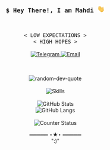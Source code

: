 ⁪<h3 align="center">
  <samp>$ Hey There!, I am <b>Mahdi</b> <img src="hi.gif" width="20"/>
  </samp>
</h3>
<br>
<p align="center">
  <samp>< LOW EXPECTATIONS ></samp>
  <br>
  <samp>< HIGH HOPES ></samp>
  <br>
  <br>
  <a href="https://ahmadi_py.t.me/">
    <img alt="Telegram" src="https://img.shields.io/badge/Telegram-1da1f2.svg?logo=Telegram&logoColor=white&link=https://ahmadi_py.t.me/"/>
  </a>
  <a href="mailto:mahdi.ahmadi.1387@gmail.com">
    <img alt="Email" src="https://img.shields.io/badge/Email-c14438.svg?logo=Gmail&logoColor=white&link=mailto:mahdi.ahmadi.1387@gmail.com"/>
  </a>
</p>
<p align="center">
  <br>
  <br>
  <img alt="random-dev-quote" src="https://quotes-github-readme.vercel.app/api?type=horizontal&theme=tokyonight&layout=compact&area=true&hide_border=true&border_radius=15"/>
  <br>
  <br>
  <img alt="Skills" src="https://skillicons.dev/icons?i=,,arduino,bash,blender,,,,cloudflare,cpp,css,,,,django,,,,express,,fastapi,,,,git,,github,,godot,html,,,js,,,,,,linux,mysql,,nodejs,,,,,,,,,,npm,pkl,,,,,,,,,,,,postman,,pr,,,,,py,,,,,ps,,,,unreal,,,,,,,,raspberrypi,,,,,,regex,,,,,,sketchup,,,,,,,,sklearn,,,,sqlite,,,,,,,,,,stackoverflow,,ubuntu,,,,,,,,,,,,vscode&perline=13"/>
  <br>
  <br>
  <img alt="GitHub Stats" src="https://github-readme-stats.vercel.app/api?username=mahdiahmadi87&show_icons=true&theme=tokyonight&line_height=25&area=true&hide_border=true&border_radius=20&card_width=450&count_private=true"/>
  <br>
  <img alt="GitHub Langs" src="https://github-readme-stats.vercel.app/api/top-langs/?username=mahdiahmadi87&langs_count=20&theme=tokyonight&layout=compact&area=true&hide_border=true&border_radius=15&count_private=true"/>
  <br>
  <br>
  <img alt="Counter Status" src="https://komarev.com/ghpvc/?username=mahdiahmadi87&color=684acf"/>
<samp>
    <p align="center">
    ═════ ⋆★⋆ ═════
    <br>
        ":)"
    </p>
</samp>
